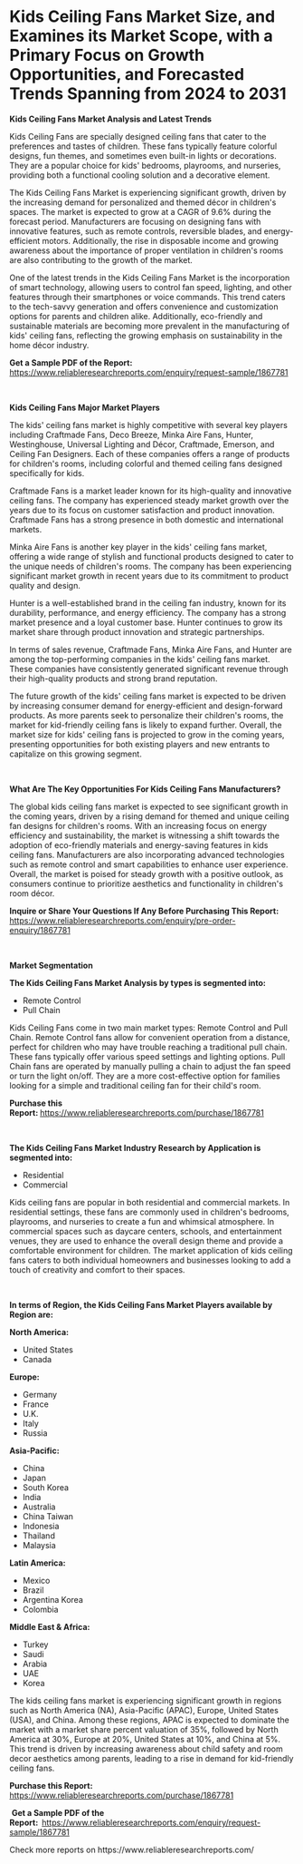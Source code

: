 <p><h1>Kids Ceiling Fans Market Size, and Examines its Market Scope, with a Primary Focus on Growth Opportunities, and Forecasted Trends Spanning from 2024 to 2031</h1></p><p><strong>Kids Ceiling Fans Market Analysis and Latest Trends</strong></p>
<p><p>Kids Ceiling Fans are specially designed ceiling fans that cater to the preferences and tastes of children. These fans typically feature colorful designs, fun themes, and sometimes even built-in lights or decorations. They are a popular choice for kids' bedrooms, playrooms, and nurseries, providing both a functional cooling solution and a decorative element.</p><p>The Kids Ceiling Fans Market is experiencing significant growth, driven by the increasing demand for personalized and themed décor in children's spaces. The market is expected to grow at a CAGR of 9.6% during the forecast period. Manufacturers are focusing on designing fans with innovative features, such as remote controls, reversible blades, and energy-efficient motors. Additionally, the rise in disposable income and growing awareness about the importance of proper ventilation in children's rooms are also contributing to the growth of the market.</p><p>One of the latest trends in the Kids Ceiling Fans Market is the incorporation of smart technology, allowing users to control fan speed, lighting, and other features through their smartphones or voice commands. This trend caters to the tech-savvy generation and offers convenience and customization options for parents and children alike. Additionally, eco-friendly and sustainable materials are becoming more prevalent in the manufacturing of kids' ceiling fans, reflecting the growing emphasis on sustainability in the home décor industry.</p></p>
<p><strong>Get a Sample PDF of the Report:&nbsp;</strong> <a href="https://www.reliableresearchreports.com/enquiry/request-sample/1867781">https://www.reliableresearchreports.com/enquiry/request-sample/1867781</a></p>
<p>&nbsp;</p>
<p><strong>Kids Ceiling Fans Major Market Players</strong></p>
<p><p>The kids' ceiling fans market is highly competitive with several key players including Craftmade Fans, Deco Breeze, Minka Aire Fans, Hunter, Westinghouse, Universal Lighting and Décor, Craftmade, Emerson, and Ceiling Fan Designers. Each of these companies offers a range of products for children's rooms, including colorful and themed ceiling fans designed specifically for kids.</p><p>Craftmade Fans is a market leader known for its high-quality and innovative ceiling fans. The company has experienced steady market growth over the years due to its focus on customer satisfaction and product innovation. Craftmade Fans has a strong presence in both domestic and international markets.</p><p>Minka Aire Fans is another key player in the kids' ceiling fans market, offering a wide range of stylish and functional products designed to cater to the unique needs of children's rooms. The company has been experiencing significant market growth in recent years due to its commitment to product quality and design.</p><p>Hunter is a well-established brand in the ceiling fan industry, known for its durability, performance, and energy efficiency. The company has a strong market presence and a loyal customer base. Hunter continues to grow its market share through product innovation and strategic partnerships.</p><p>In terms of sales revenue, Craftmade Fans, Minka Aire Fans, and Hunter are among the top-performing companies in the kids' ceiling fans market. These companies have consistently generated significant revenue through their high-quality products and strong brand reputation.</p><p>The future growth of the kids' ceiling fans market is expected to be driven by increasing consumer demand for energy-efficient and design-forward products. As more parents seek to personalize their children's rooms, the market for kid-friendly ceiling fans is likely to expand further. Overall, the market size for kids' ceiling fans is projected to grow in the coming years, presenting opportunities for both existing players and new entrants to capitalize on this growing segment.</p></p>
<p>&nbsp;</p>
<p><strong>What Are The Key Opportunities For Kids Ceiling Fans Manufacturers?</strong></p>
<p><p>The global kids ceiling fans market is expected to see significant growth in the coming years, driven by a rising demand for themed and unique ceiling fan designs for children's rooms. With an increasing focus on energy efficiency and sustainability, the market is witnessing a shift towards the adoption of eco-friendly materials and energy-saving features in kids ceiling fans. Manufacturers are also incorporating advanced technologies such as remote control and smart capabilities to enhance user experience. Overall, the market is poised for steady growth with a positive outlook, as consumers continue to prioritize aesthetics and functionality in children's room décor.</p></p>
<p><strong>Inquire or Share Your Questions If Any Before Purchasing This Report:</strong> <a href="https://www.reliableresearchreports.com/enquiry/pre-order-enquiry/1867781">https://www.reliableresearchreports.com/enquiry/pre-order-enquiry/1867781</a></p>
<p>&nbsp;</p>
<p><strong>Market Segmentation</strong></p>
<p><strong>The Kids Ceiling Fans Market Analysis by types is segmented into:</strong></p>
<p><ul><li>Remote Control</li><li>Pull Chain</li></ul></p>
<p><p>Kids Ceiling Fans come in two main market types: Remote Control and Pull Chain. Remote Control fans allow for convenient operation from a distance, perfect for children who may have trouble reaching a traditional pull chain. These fans typically offer various speed settings and lighting options. Pull Chain fans are operated by manually pulling a chain to adjust the fan speed or turn the light on/off. They are a more cost-effective option for families looking for a simple and traditional ceiling fan for their child's room.</p></p>
<p><strong>Purchase this Report:&nbsp;</strong><a href="https://www.reliableresearchreports.com/purchase/1867781">https://www.reliableresearchreports.com/purchase/1867781</a></p>
<p>&nbsp;</p>
<p><strong>The Kids Ceiling Fans Market Industry Research by Application is segmented into:</strong></p>
<p><ul><li>Residential</li><li>Commercial</li></ul></p>
<p><p>Kids ceiling fans are popular in both residential and commercial markets. In residential settings, these fans are commonly used in children's bedrooms, playrooms, and nurseries to create a fun and whimsical atmosphere. In commercial spaces such as daycare centers, schools, and entertainment venues, they are used to enhance the overall design theme and provide a comfortable environment for children. The market application of kids ceiling fans caters to both individual homeowners and businesses looking to add a touch of creativity and comfort to their spaces.</p></p>
<p>&nbsp;</p>
<p><strong>In terms of Region, the Kids Ceiling Fans Market Players available by Region are:</strong></p>
<p>
    <p> <strong> North America: </strong>
        <ul>
            <li>United States</li>
            <li>Canada</li>
        </ul>
        </p> 
    <p> <strong> Europe: </strong>
        <ul>
            <li>Germany</li>
            <li>France</li>
            <li>U.K.</li>
            <li>Italy</li>
            <li>Russia</li>
        </ul>
        </p> 
    <p> <strong> Asia-Pacific: </strong>
        <ul>
            <li>China</li>
            <li>Japan</li>
            <li>South Korea</li>
            <li>India</li>
            <li>Australia</li>
            <li>China Taiwan</li>
            <li>Indonesia</li>
            <li>Thailand</li>
            <li>Malaysia</li>
        </ul>
        </p> 
    <p> <strong> Latin America: </strong>
        <ul>
            <li>Mexico</li>
            <li>Brazil</li>
            <li>Argentina Korea</li>
            <li>Colombia</li>
        </ul>
        </p> 
    <p> <strong> Middle East & Africa: </strong>
        <ul>
            <li>Turkey</li>
            <li>Saudi</li>
            <li>Arabia</li>
            <li>UAE</li>
            <li>Korea</li>
        </ul>
    </p>
    </p>
<p><p>The kids ceiling fans market is experiencing significant growth in regions such as North America (NA), Asia-Pacific (APAC), Europe, United States (USA), and China. Among these regions, APAC is expected to dominate the market with a market share percent valuation of 35%, followed by North America at 30%, Europe at 20%, United States at 10%, and China at 5%. This trend is driven by increasing awareness about child safety and room decor aesthetics among parents, leading to a rise in demand for kid-friendly ceiling fans.</p></p>
<p><strong>Purchase this Report: </strong><a href="https://www.reliableresearchreports.com/purchase/1867781">https://www.reliableresearchreports.com/purchase/1867781</a></p>
<p>&nbsp;<strong>Get a Sample PDF of the Report:&nbsp;&nbsp;</strong><a href="https://www.reliableresearchreports.com/enquiry/request-sample/1867781">https://www.reliableresearchreports.com/enquiry/request-sample/1867781</a></p>
<p><strong></strong></p>
<p>Check more reports on https://www.reliableresearchreports.com/</p>